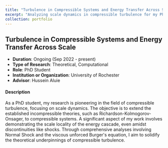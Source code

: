 ```yaml
---
title: "Turbulence in Compressible Systems and Energy Transfer Across Scales"
excerpt: "Analyzing scale dynamics in compressible turbulence for my PhD research."
collection: portfolio
---
```


## Turbulence in Compressible Systems and Energy Transfer Across Scale
- **Duration**: Ongoing (Sep 2022 - present)
- **Type of Research**: Theoretical, Computational
- **Role**: PhD Student
- **Institution or Organization**: University of Rochester
- **Advisor**: Hussein Aluie
#### Description
As a PhD student, my research is pioneering in the field of compressible turbulence, focusing on scale dynamics. The objective is to extend the established incompressible theories, such as Richardson-Kolmogorov-Onsager, to compressible systems. A significant aspect of my work involves demonstrating the scale locality of the energy cascade, even amidst discontinuities like shocks. Through comprehensive analyses involving Normal Shock and the viscous unforced Burger's equation, I aim to solidify the theoretical underpinnings of compressible turbulence.
